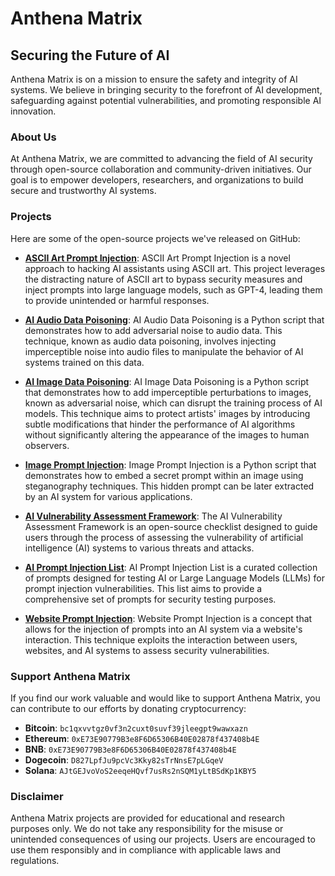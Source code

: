 # Anthena Matrix

## Securing the Future of AI

Anthena Matrix is on a mission to ensure the safety and integrity of AI systems. We believe in bringing security to the forefront of AI development, safeguarding against potential vulnerabilities, and promoting responsible AI innovation.

### About Us

At Anthena Matrix, we are committed to advancing the field of AI security through open-source collaboration and community-driven initiatives. Our goal is to empower developers, researchers, and organizations to build secure and trustworthy AI systems.

### Projects

Here are some of the open-source projects we've released on GitHub:

- **[ASCII Art Prompt Injection](https://github.com/AnthenaMatrix/ASCII-Art-Prompt-Injection)**: ASCII Art Prompt Injection is a novel approach to hacking AI assistants using ASCII art. This project leverages the distracting nature of ASCII art to bypass security measures and inject prompts into large language models, such as GPT-4, leading them to provide unintended or harmful responses.

- **[AI Audio Data Poisoning](https://github.com/AnthenaMatrix/AI-Audio-Data-Poisoning)**: AI Audio Data Poisoning is a Python script that demonstrates how to add adversarial noise to audio data. This technique, known as audio data poisoning, involves injecting imperceptible noise into audio files to manipulate the behavior of AI systems trained on this data.

- **[AI Image Data Poisoning](https://github.com/AnthenaMatrix/AI-Image-Data-Poisoning)**: AI Image Data Poisoning is a Python script that demonstrates how to add imperceptible perturbations to images, known as adversarial noise, which can disrupt the training process of AI models. This technique aims to protect artists' images by introducing subtle modifications that hinder the performance of AI algorithms without significantly altering the appearance of the images to human observers.

- **[Image Prompt Injection](https://github.com/anthena-matrix/image-prompt-injection)**: Image Prompt Injection is a Python script that demonstrates how to embed a secret prompt within an image using steganography techniques. This hidden prompt can be later extracted by an AI system for various applications.

- **[AI Vulnerability Assessment Framework](https://github.com/anthena-matrix/ai-vulnerability-assessment-framework)**: The AI Vulnerability Assessment Framework is an open-source checklist designed to guide users through the process of assessing the vulnerability of artificial intelligence (AI) systems to various threats and attacks.

- **[AI Prompt Injection List](https://github.com/anthena-matrix/ai-prompt-injection-list)**: AI Prompt Injection List is a curated collection of prompts designed for testing AI or Large Language Models (LLMs) for prompt injection vulnerabilities. This list aims to provide a comprehensive set of prompts for security testing purposes.

- **[Website Prompt Injection](https://github.com/anthena-matrix/website-prompt-injection)**: Website Prompt Injection is a concept that allows for the injection of prompts into an AI system via a website's interaction. This technique exploits the interaction between users, websites, and AI systems to assess security vulnerabilities.

### Support Anthena Matrix

If you find our work valuable and would like to support Anthena Matrix, you can contribute to our efforts by donating cryptocurrency:

- **Bitcoin**: `bc1qxvvtgz0vf3n2cuxt0suvf39jleegpt9wawxazn`
- **Ethereum**: `0xE73E90779B3e8F6D65306B40E02878f437408b4E`
- **BNB**: `0xE73E90779B3e8F6D65306B40E02878f437408b4E`
- **Dogecoin**: `D827LpfJu9pcVc3Kky82sTrNnsE7pLGqeV`
- **Solana**: `AJtGEJvoVoS2eeqeHQvf7usRs2nSQM1yLtBSdKp1KBY5`

### Disclaimer

Anthena Matrix projects are provided for educational and research purposes only. We do not take any responsibility for the misuse or unintended consequences of using our projects. Users are encouraged to use them responsibly and in compliance with applicable laws and regulations.
